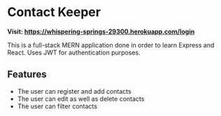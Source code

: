 # Contact Keeper 

**Visit: https://whispering-springs-29300.herokuapp.com/login**

This is a full-stack MERN application done in order to learn Express and React.
Uses JWT for authentication purposes.

## Features

- The user can register and add contacts
- The user can edit as well as delete contacts 
- The user can filter contacts 
